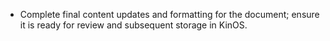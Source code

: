 - Complete final content updates and formatting for the document; ensure it is ready for review and subsequent storage in KinOS.